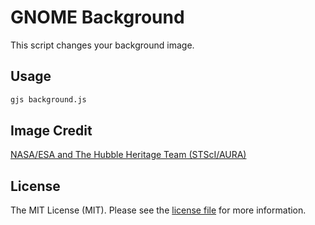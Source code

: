 # GNOME Background

This script changes your background image.

## Usage

``` bash
gjs background.js
```

## Image Credit

[NASA/ESA and The Hubble Heritage Team (STScI/AURA)](https://www.spacetelescope.org/images/opo0328a/)

## License

The MIT License (MIT). Please see the [license file](LICENSE.md) for more information.
